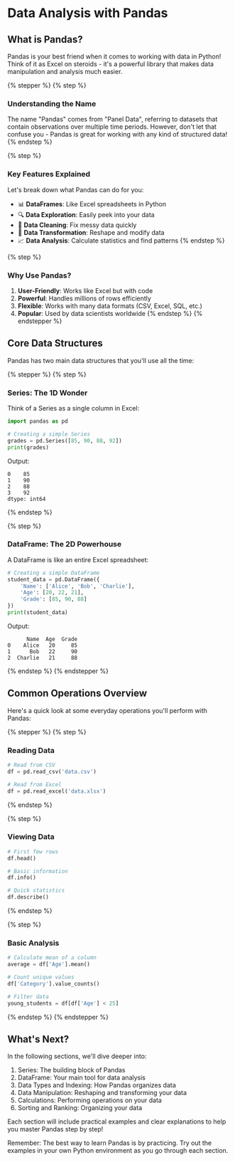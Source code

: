 # Data Analysis with Pandas

## What is Pandas?

Pandas is your best friend when it comes to working with data in Python! Think of it as Excel on steroids - it's a powerful library that makes data manipulation and analysis much easier.

{% stepper %}
{% step %}
### Understanding the Name
The name "Pandas" comes from "Panel Data", referring to datasets that contain observations over multiple time periods. However, don't let that confuse you - Pandas is great for working with any kind of structured data!
{% endstep %}

{% step %}
### Key Features Explained
Let's break down what Pandas can do for you:
- 📊 **DataFrames**: Like Excel spreadsheets in Python
- 🔍 **Data Exploration**: Easily peek into your data
- 🧹 **Data Cleaning**: Fix messy data quickly
- 🔄 **Data Transformation**: Reshape and modify data
- 📈 **Data Analysis**: Calculate statistics and find patterns
{% endstep %}

{% step %}
### Why Use Pandas?
1. **User-Friendly**: Works like Excel but with code
2. **Powerful**: Handles millions of rows efficiently
3. **Flexible**: Works with many data formats (CSV, Excel, SQL, etc.)
4. **Popular**: Used by data scientists worldwide
{% endstep %}
{% endstepper %}

## Core Data Structures

Pandas has two main data structures that you'll use all the time:

{% stepper %}
{% step %}
### Series: The 1D Wonder
Think of a Series as a single column in Excel:
```python
import pandas as pd

# Creating a simple Series
grades = pd.Series([85, 90, 88, 92])
print(grades)
```
Output:
```
0    85
1    90
2    88
3    92
dtype: int64
```
{% endstep %}

{% step %}
### DataFrame: The 2D Powerhouse
A DataFrame is like an entire Excel spreadsheet:
```python
# Creating a simple DataFrame
student_data = pd.DataFrame({
    'Name': ['Alice', 'Bob', 'Charlie'],
    'Age': [20, 22, 21],
    'Grade': [85, 90, 88]
})
print(student_data)
```
Output:
```
      Name  Age  Grade
0    Alice   20     85
1      Bob   22     90
2  Charlie   21     88
```
{% endstep %}
{% endstepper %}

## Common Operations Overview

Here's a quick look at some everyday operations you'll perform with Pandas:

{% stepper %}
{% step %}
### Reading Data
```python
# Read from CSV
df = pd.read_csv('data.csv')

# Read from Excel
df = pd.read_excel('data.xlsx')
```
{% endstep %}

{% step %}
### Viewing Data
```python
# First few rows
df.head()

# Basic information
df.info()

# Quick statistics
df.describe()
```
{% endstep %}

{% step %}
### Basic Analysis
```python
# Calculate mean of a column
average = df['Age'].mean()

# Count unique values
df['Category'].value_counts()

# Filter data
young_students = df[df['Age'] < 25]
```
{% endstep %}
{% endstepper %}

## What's Next?

In the following sections, we'll dive deeper into:
1. Series: The building block of Pandas
2. DataFrame: Your main tool for data analysis
3. Data Types and Indexing: How Pandas organizes data
4. Data Manipulation: Reshaping and transforming your data
5. Calculations: Performing operations on your data
6. Sorting and Ranking: Organizing your data

Each section will include practical examples and clear explanations to help you master Pandas step by step!

Remember: The best way to learn Pandas is by practicing. Try out the examples in your own Python environment as you go through each section.
